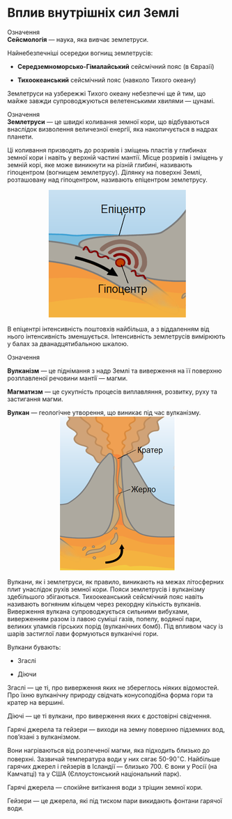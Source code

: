 Вплив внутрішніх сил Землі
==========================

<div class="eoz-wrap">
<span class="eoz">Означення</span>
<div class="eoz-text">
<b>Сейсмологiя</b> — наука, яка вивчає землетруси.
</div>
</div>

Найнебезпечніші осередки вогнищ землетрусів:

-   **Середземноморсько-Гімалайський** сейсмічний пояс
    (в Євразії)

-   **Тихоокеанський** сейсмічний пояс
    (навколо Тихого океану)

Землетруси на узбережжі Тихого океану небезпечні ще й тим, що майже
завжди супроводжуються велетенськими хвилями — цунамі.

<div class="eoz-wrap">
<span class="eoz">Означення</span>
<div class="eoz-text">
<b>Землетруси</b> — це швидкi коливання земної кори, що вiдбуваються внаслiдок
визволення величезної енергiї, яка накопичується в надрах планети.
</div>
</div>

Ці коливання призводять до розривів і зміщень пластів у глибинах земної
кори і навіть у верхній частині мантії. Місце розривів і зміщень у
земній корі, яке може виникнути на різній глибині, називають
<span class="p1">гіпоцентром</span> (вогнищем землетрусу). Ділянку на поверхні Землі,
розташовану над гіпоцентром, називають <span class="p1">епіцентром</span> землетрусу.

<div align="center">
<img src="8.png"/>
</div>

В епіцентрі інтенсивність поштовхів найбільша, а з віддаленням від нього
інтенсивність зменшується. Інтенсивність землетрусів вимірюють у балах
за дванадцятибальною шкалою.


<div class="eoz-wrap">
<span class="eoz">Означення</span>
<div class="eoz-text">
<p><b>Вулканiзм</b> — це пiднiмання з надр Землi та виверження на її поверхню розплавленої речовини мантiї — магми.</p>
<p><b>Магматизм</b> — це сукупнiсть процесiв виплавляння, розвитку, руху та застигання магми.</p>
<b>Вулкан</b> — геологiчне утворення, що виникає пiд час вулканiзму.
</div>
</div>

<div align="center">
<img src="9.png"/>
</div>

Вулкани, як і землетруси, як правило, виникають на межах літосферних
плит унаслідок рухів земної кори. Пояси землетрусів і вулканізму
здебільшого збігаються. Тихоокеанський сейсмічний пояс навіть називають
вогняним кільцем через рекордну кількість вулканів. Виверження вулкана
супроводжується сильними вибухами, виверженням разом із лавою суміші
газів, попелу, водяної пари, великих уламків гірських порід (вулканічних
бомб). Під впливом часу із шарів застиглої лави формуються вулканічні
гори.

Вулкани бувають:

-   Згаслі

-   Діючи

<span class="p1">Згаслі</span> — це ті, про виверження яких не збереглось ніяких відомостей.
Про їхню вулканічну природу свідчать конусоподібна форма гори та кратер
на вершині.

<span class="p1">Діючі</span> — це ті вулкани, про виверження яких є достовірні свідчення.

<span class="p1">Гарячі джерела та гейзери</span> — виходи на земну поверхню підземних вод,
пов’язані з вулканізмом.

Вони нагріваються від розпеченої магми, яка підходить близько до
поверхні. Зазвичай температура води у них сягає 50-90$^{\circ}$С.
Найбільше гарячих джерел і гейзерів в Ісландії — близько 700. Є вони у
Росії (на Камчатці) та у США (Єллоустонський національний парк).

<span class="p1">Гарячі джерела</span> — спокійне витікання води з тріщин земної кори.

<span class="p1">Гейзери</span> — це джерела, які під тиском пари викидають фонтани гарячої
води.